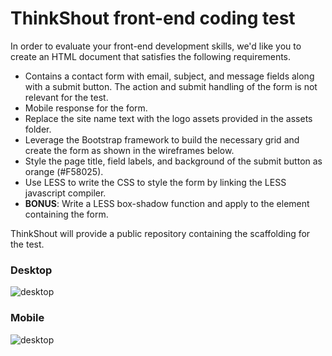 # ThinkShout front-end coding test

In order to evaluate your front-end development skills, we'd like you to create an HTML document that satisfies the following requirements.

* Contains a contact form with email, subject, and message fields along with a submit button. The action and submit handling of the form is not relevant for the test.
* Mobile response for the form.
* Replace the site name text with the logo assets provided in the assets folder. 
* Leverage the Bootstrap framework to build the necessary grid and create the form as shown in the wireframes below. 
* Style the page title, field labels, and background of the submit button as orange (#F58025).
* Use LESS to write the CSS to style the form by linking the LESS javascript compiler. 
* **BONUS**: Write a LESS box-shadow function and apply to the element containing the form. 
 
ThinkShout will provide a public repository containing the scaffolding for the test.

### Desktop
![desktop](https://raw.github.com/thinkshout/front-end-test/gh-pages/docs/desktop.png)

### Mobile
![desktop](https://raw.github.com/thinkshout/front-end-test/gh-pages/docs/mobile.png)

